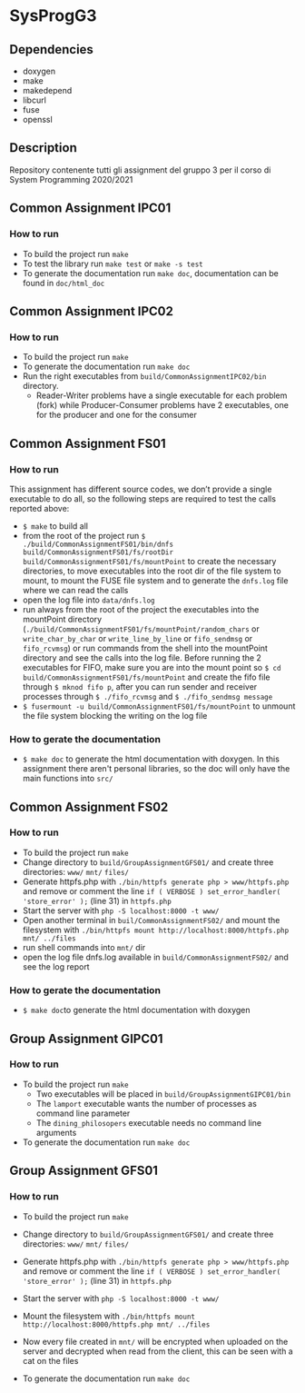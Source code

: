 # SysProgG3

## Dependencies

- doxygen
- make
- makedepend
- libcurl
- fuse
- openssl

## Description

Repository contenente tutti gli assignment del gruppo 3 per il corso di System Programming 2020/2021

## Common Assignment IPC01

### How to run

- To build the project run `make`
- To test the library run `make test` or `make -s test`
- To generate the documentation run `make doc`, documentation can be found in `doc/html_doc`

## Common Assignment IPC02

### How to run

- To build the project run `make`
- To generate the documentation run `make doc`
- Run the right executables from `build/CommonAssignmentIPC02/bin` directory.
    - Reader-Writer problems have a single executable for each problem (fork) while Producer-Consumer problems have 2 executables, one for the producer and one for the consumer

## Common Assignment FS01

### How to run
This assignment has different source codes, we don’t provide a single executable to do all, so the following steps are required to test the calls reported above:
- `$ make` to build all
- from the root of the project run `$ ./build/CommonAssignmentFS01/bin/dnfs build/CommonAssignmentFS01/fs/rootDir build/CommonAssignmentFS01/fs/mountPoint` to create the necessary directories, to move executables into the root dir of the file system to mount, to mount the FUSE file system and to generate the `dnfs.log` file where we can read the calls
- open the log file into `data/dnfs.log`
- run always from the root of the project the executables into the mountPoint directory (`./build/CommonAssignmentFS01/fs/mountPoint/random_chars` or `write_char_by_char` or `write_line_by_line` or `fifo_sendmsg` or `fifo_rcvmsg`) or run commands from the shell into the mountPoint directory and see the calls into the log file. 
Before running the 2 executables for FIFO, make sure you are into the mount point so `$ cd build/CommonAssignmentFS01/fs/mountPoint` and create the fifo file through `$ mknod fifo p`, after you can run sender and receiver processes through `$ ./fifo_rcvmsg` and `$ ./fifo_sendmsg message`
- `$ fusermount -u build/CommonAssignmentFS01/fs/mountPoint` to unmount the file system blocking the writing on the log file

### How to gerate the documentation
- `$ make doc` to generate the html documentation with doxygen. In this assignment there aren't personal libraries, so the doc will only have the main functions into `src/`

## Common Assignment FS02

### How to run
- To build the project run `make`
- Change directory to `build/GroupAssignmentGFS01/` and create three directories: `www/` `mnt/` `files/`
- Generate httpfs.php with `./bin/httpfs generate php > www/httpfs.php` and remove or comment the line  `if ( VERBOSE ) set_error_handler( 'store_error' );` (line 31) in `httpfs.php`
- Start the server with `php -S localhost:8000 -t www/`
- Open another terminal in `buil/CommonAssignmentFS02/` and mount the filesystem with `./bin/httpfs mount http://localhost:8000/httpfs.php mnt/ ../files`
- run shell commands into `mnt/` dir
- open the log file dnfs.log available in `build/CommonAssignmentFS02/` and see the log report

### How to gerate the documentation
- `$ make doc`to generate the html documentation with doxygen

## Group Assignment GIPC01

### How to run

- To build the project run `make`
    - Two executables will be placed in `build/GroupAssignmentGIPC01/bin`
    - The `lamport` executable wants the number of processes as command line parameter
    - The `dining_philosopers` executable needs no command line arguments
- To generate the documentation run `make doc`

## Group Assignment GFS01

### How to run

- To build the project run `make`
- Change directory to `build/GroupAssignmentGFS01/` and create three directories: `www/` `mnt/` `files/`
- Generate httpfs.php with `./bin/httpfs generate php > www/httpfs.php` and remove or comment the line  `if ( VERBOSE ) set_error_handler( 'store_error' );` (line 31) in `httpfs.php`
- Start the server with `php -S localhost:8000 -t www/`
- Mount the filesystem with `./bin/httpfs mount http://localhost:8000/httpfs.php mnt/ ../files`
- Now every file created in `mnt/` will be encrypted when uploaded on the server and decrypted when read from the client, this can be seen with a cat on the files

- To generate the documentation run `make doc`
